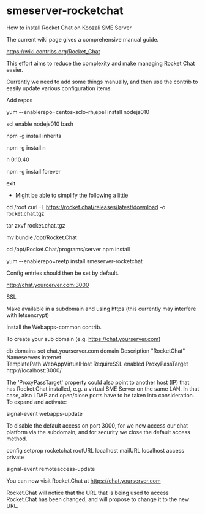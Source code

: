 # smeserver-rocketchat

How to install Rocket Chat on Koozali SME Server

The current wiki page gives a comprehensive manual guide.

https://wiki.contribs.org/Rocket_Chat

This effort aims to reduce the complexity and make managing Rocket Chat easier.

Currently we need to add some things manually, and then use the contrib to easily update various configuration items

Add repos

yum --enablerepo=centos-sclo-rh,epel install nodejs010

scl enable nodejs010 bash

npm -g install inherits

npm -g install n

n 0.10.40

npm -g install forever

exit

* Might be able to simplify the following a little

cd /root
curl -L https://rocket.chat/releases/latest/download -o rocket.chat.tgz

tar zxvf rocket.chat.tgz

mv bundle /opt/Rocket.Chat

cd /opt/Rocket.Chat/programs/server
npm install

yum --enablerepo=reetp install smeserver-rocketchat

Config entries should then be set by default.

http://chat.yourcerver.com:3000


SSL

Make available in a subdomain and using https (this currently may interfere with letsencrypt)

Install the Webapps-common contrib.

To create your sub domain (e.g. https://chat.yourserver.com)

db domains set chat.yourserver.com domain Description "RocketChat" Nameservers internet \
TemplatePath WebAppVirtualHost RequireSSL enabled ProxyPassTarget http://localhost:3000/

The 'ProxyPassTarget' property could also point to another host (IP) that has Rocket.Chat installed, e.g. a virtual SME Server on the same LAN.
In that case, also LDAP and open/close ports have to be taken into consideration. To expand and activate:

signal-event webapps-update

To disable the default access on port 3000, for we now access our chat platform via the subdomain, and for security we close the default access method.

config setprop rocketchat rootURL localhost mailURL localhost access private

signal-event remoteaccess-update

You can now visit Rocket.Chat at https://chat.yourserver.com

Rocket.Chat will notice that the URL that is being used to access Rocket.Chat has been changed, and will propose to change it to the new URL.



